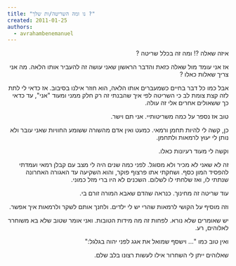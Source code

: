 ```yaml
---
title: "נו ומה השריטה/ות שלך ?"
created: 2011-01-25
authors: 
  - avrahambenemanuel
---
```

<div dir="rtl">
איזה שאלה ?! ומה זה בכלל שריטה ?

אז אני עומד מול שאלה כזאת והדבר הראשון שאני עושה זה להעביר אותו הלאה. מה אני צריך שאלות כאלו ?

אבל כמו כל דבר בחיים כשמעברים אותו הלאה, הוא חוזר אילנו בסיבוב. אז כדאי לי לתת לזה קצת צומת לב כי השריטה לפי איך שהבנתי זה רק חלק ממני ומעוד "אני", עד כדאי כך ששאולים אחרים אלי זה עולה.

טוב אז נספר על כמה משריטותיי. אני תם וישר.

כן, קשה לי להיות תחמן ורמאי. כמעט ואין אדם מהשורה ששומע החוויות שאני עובר ולא נותן לי יעוץ לרמאות ולתחמן.

וקשה לי מעוד רעיונות כאלו.

זה לא שאני לא מכיר ולא מסוגל. לפני כמה שנים היה לי מצב עם קבלן רמאי ועמדתי להפסיד המון כסף. ושחקתי אתו פרצוף פוקר, והוא השקיעה עד האגורה האחרונה שנתתי לו, ואז שלחתי לו לשלום. השכנים לא היו ברי מזל כמוני.

עוד שריטה זה מחינוך. כנראה שהדם שאבא המורה זורם בי.

וזה מוסיף על הקושי לרמאות שהרי יש לי ילדים. ולחנך אותם לשקר ולרמאות איך אפשר.

יש שאומרים שלא נורא. לפחות זה מה מידות הטובות. ואני אומר שטוב שלא בא משוחרר לאלוהים, רע.

ואין טוב כמו "... וישסף שמואל את אגג לפני יהוה בגלגל:"

שאלוהים ייתן לי השחרור אילו לעשות רצונו בלב שלם.
</div>